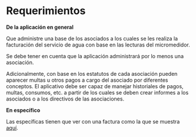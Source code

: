 # Requerimientos

**De la aplicación en general**

Que administre una base de los asociados a los cuales se les realiza la facturación del servicio de agua con base en las lecturas del micromedidor.

Se debe tener en cuenta que la aplicación administrará por lo menos una asociación.

Adicionalmente, con base en los estatutos de cada asociación pueden aparecer multas u otros pagos a cargo del asociado por diferentes conceptos. El aplicativo debe ser capaz de manejar historiales de pagos, multas, consumos, etc. a partir de los cuales se deben crear informes a los asociados o a los directivos de las asociaciones.

**En específico**

Las específicas tienen que ver con una factura como la que se muestra <a href="https://drive.google.com/open?id=1C5LmCe-xzokEpFOOg9TIhSBY06uC9nmj" tooltip="Para no abandonar esta página abra este archivo con el botón derecho">aquí</a>.
